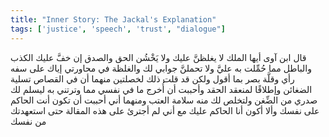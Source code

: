 ```yaml
---
title: "Inner Story: The Jackal's Explanation"
tags: ['justice', 'speech', 'trust', "dialogue"]
---
```


 قال ابن آوى أيها الملك لا يغلظنَّ عليك ولا يَخْشُن الحق والصدق إن خفَّ عليك الكذب والباطل مما حُمِّلت به عليَّ ولا تحملنَّ جوابي لك والغلظة في محاورتي إياك على سفه رأي وقلَّة بصر بما أقول ولكن قد قلت ذلك لخصلتين منهما أن في القصاص تسلية الضغائن وإطلاقًا لمنعقد الحقد وأحببت أن أُخرج ما في نفسي مما وترتني به ليسلم لك صدري من الضِّغن ولتخلص لك منه سلامة العتب ومنهما أني أحببت أن تكون أنت الحاكم على نفسك وألا أكون أنا الحاكم عليك مع أني لم أجترئ على هذه المقالة حتى استعهدتك من نفسك
